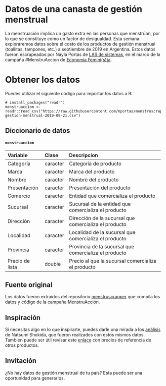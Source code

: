 
Datos de una canasta de gestión menstrual 
====================

La menstruación implica un gasto extra en las personas que menstrúan, por lo que se constituye como un factor de desigualdad. Esta semana exploraremos datos sobre el costo de los productos de gestión menstrual (toallitas, tampones, etc.) a septiembre de 2019 en Argentina. Estos datos fueron escrapeados por Nayla Portas de [LAS de sistemas](https://twitter.com/lasdesistemas), en el marco de la campaña #MenstruAccion de [Economia Femini(s)ta](https://twitter.com/EcoFeminita). 

Obtener los datos
=================

Puedes utilizar el siguiente código para importar los datos a R:

    # install_packages("readr")
    menstruaccion <- readr::read_csv("https://raw.githubusercontent.com/nportas/menstruscrapper/master/Fuentes/precios-gestion-menstrual-2019-09-21.csv")

Diccionario de datos
--------------------

#### `menstruaccion`

<table style="width:100%;">
<colgroup>
<col width="24%" />
<col width="6%" />
<col width="68%" />
</colgroup>
<thead>
<tr class="header">
<th align="left">Variable</th>
<th align="left">Clase</th>
<th align="left">Descripcion</th>
</tr>
</thead>
<tbody>
<tr class="odd">
<td align="left">Categoría</td>
<td align="left">caracter</td>
<td align="left">Categoría de producto</td>
</tr>
<tr class="even">
<td align="left">Marca</td>
<td align="left">caracter</td>
<td align="left">Marca del producto</td>
</tr>
<tr class="odd">
<td align="left">Nombre</td>
<td align="left">caracter</td>
<td align="left">Nombre del producto</td>
</tr>
<tr class="even">
<td align="left">Presentación</td>
<td align="left">caracter</td>
<td align="left">Presentación del producto</td>
</tr>
<tr class="odd">
<td align="left">Comercio</td>
<td align="left">caracter</td>
<td align="left">Entidad que comercializa el producto</td>
</tr>
<tr class="even">
<td align="left">Sucursal</td>
<td align="left">caracter</td>
<td align="left">Sucursal de la entidad que comercializa el producto</td>
</tr>
<tr class="odd">
<td align="left">Dirección</td>
<td align="left">caracter</td>
<td align="left">Dirección de la sucursal que comercializa el producto</td>
</tr>
<tr class="even">
<td align="left">Localidad</td>
<td align="left">caracter</td>
<td align="left">Localidad de la sucursal que comercializa el producto</td>
</tr>
<tr class="odd">
<td align="left">Provincia</td>
<td align="left">caracter</td>
<td align="left">Provincia de la sucursal que comercializa el producto</td>
</tr>
<tr class="even">
<td align="left">Precio de lista</td>
<td align="left">double</td>
<td align="left">Precio al que la sucursal comercializa el producto</td>
</tr>
</tbody>
</table>


Fuente original
----------------------------

Los datos fueron extraídos del repositorio  [menstruscrapper](https://github.com/nportas/menstruscrapper) que compila los datos y código de la campaña MenstruAcción. 

Inspiración
-----------

Si necesitas algo en lo que inspirarte, puedes darle una mirada a los [análisis](https://economiafeminita.com/cuanto-cuesta-menstruar-cual-es-la-inflacion-de-las-toallitas-y-tampones/) de Natsumi Shokida, que fueron realizados con estos mismos datos.
También puede ser útil revisar este [enlace](https://github.com/nportas/menstruscrapper/blob/master/Fuentes/ipc_10_19FB1348322D.pdf) con precios de referencia de otros productos.

Invitación
-----------

¿No hay datos de gestión menstrual de tu país? Esta puede ser una oportunidad para generarlos.
